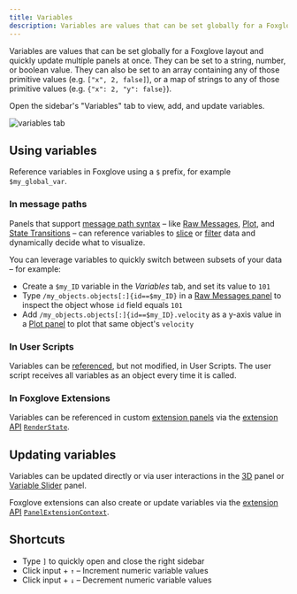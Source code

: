 ```yaml
---
title: Variables
description: Variables are values that can be set globally for a Foxglove layout.
---
```


Variables are values that can be set globally for a Foxglove layout and quickly update multiple panels at once. They can be set to a string, number, or boolean value. They can also be set to an array containing any of those primitive values (e.g. `["x", 2, false]`), or a map of strings to any of those primitive values (e.g. `{"x": 2, "y": false}`).

Open the sidebar's "Variables" tab to view, add, and update variables.

![variables tab](/img/docs/visualization/variables.webp)

## Using variables

Reference variables in Foxglove using a `$` prefix, for example `$my_global_var`.

### In message paths

Panels that support [message path syntax](/docs/visualization/message-path-syntax) – like [Raw Messages](/docs/visualization/panels/raw-messages), [Plot](/docs/visualization/panels/plot), and [State Transitions](/docs/visualization/panels/state-transitions) – can reference variables to [slice](/docs/visualization/message-path-syntax#using-variables-to-slice) or [filter](/docs/visualization/message-path-syntax#using-variables-to-filter) data and dynamically decide what to visualize.

You can leverage variables to quickly switch between subsets of your data – for example:

- Create a `$my_ID` variable in the _Variables_ tab, and set its value to `101`
- Type `/my_objects.objects[:]{id==$my_ID}` in a [Raw Messages panel](/docs/visualization/panels/raw-messages) to inspect the object whose `id` field equals `101`
- Add `/my_objects.objects[:]{id==$my_ID}.velocity` as a y-axis value in a [Plot panel](/docs/visualization/panels/plot) to plot that same object's `velocity`

### In User Scripts

Variables can be [referenced](/docs/visualization/panels/user-scripts#using-global-variables), but not modified, in User Scripts. The user script receives all variables as an object every time it is called.

### In Foxglove Extensions

Variables can be referenced in custom [extension panels](/docs/visualization/extensions/introduction) via the [extension API](/docs/visualization/extensions/api/extension-context) [`RenderState`](https://docs.foxglove.dev/extension-api/types/RenderState).

## Updating variables

Variables can be updated directly or via user interactions in the [3D](/docs/visualization/panels/3d) panel or [Variable Slider](/docs/visualization/panels/variable-slider) panel.

Foxglove extensions can also create or update variables via the [extension API](/docs/visualization/extensions/api/extension-context) [`PanelExtensionContext`](https://docs.foxglove.dev/extension-api/types/PanelExtensionContext).

## Shortcuts

- Type `]` to quickly open and close the right sidebar
- Click input + `↑` – Increment numeric variable values
- Click input + `↓` – Decrement numeric variable values
